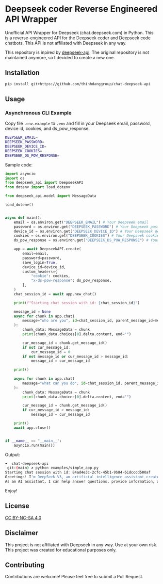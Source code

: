 # Deepseek coder Reverse Engineered API Wrapper

Unofficial API Wrapper for Deepseek (chat.deepseek.com) in Python. This is a reverse-engineered API for the Deepseek coder and Deepseek code chatbots. This API is not affiliated with Deepseek in any way.

This repository is inpired by [deepseek-api](https://github.com/rabilrbl/deepseek-api). The original repository is not maintained anymore, so I decided to create a new one.

## Installation

```bash
pip install git+https://github.com/thinhdanggroup/chat-deepseek-api
```

## Usage

### Asynchronous CLI Example

Copy file `.env.example` to `.env` and fill in your Deepseek email, password, device id, cookies, and ds_pow_response.

```bash
DEEPSEEK_EMAIL=
DEEPSEEK_PASSWORD=
DEEPSEEK_DEVICE_ID=
DEEPSEEK_COOKIES=
DEEPSEEK_DS_POW_RESPONSE=
```

Sample code:


```python
import asyncio
import os
from deepseek_api import DeepseekAPI
from dotenv import load_dotenv

from deepseek_api.model import MessageData

load_dotenv()


async def main():
    email = os.environ.get("DEEPSEEK_EMAIL") # Your Deepseek email
    password = os.environ.get("DEEPSEEK_PASSWORD") # Your Deepseek password
    device_id = os.environ.get("DEEPSEEK_DEVICE_ID") # Your Deepseek device id
    cookies = os.environ.get("DEEPSEEK_COOKIES") # Your Deepseek cookies. You can get it by login to Deepseek and copy the cookies from the browser
    ds_pow_response = os.environ.get("DEEPSEEK_DS_POW_RESPONSE") # Your Deepseek ds_pow_response. You can get it by login to Deepseek and copy the ds_pow_response from the network tab in the browser

    app = await DeepseekAPI.create(
        email=email,
        password=password,
        save_login=True,
        device_id=device_id,
        custom_headers={
            "cookie": cookies,
            "x-ds-pow-response": ds_pow_response,
        },
    )
    chat_session_id = await app.new_chat()

    print(f"Starting chat session with id: {chat_session_id}")

    message_id = None
    async for chunk in app.chat(
        message="who are you", id=chat_session_id, parent_message_id=message_id
    ):
        chunk_data: MessageData = chunk
        print(chunk_data.choices[0].delta.content, end="")

        cur_message_id = chunk.get_message_id()
        if not cur_message_id:
            cur_message_id = 0
        if not message_id or cur_message_id > message_id:
            message_id = cur_message_id

    print()
    
    async for chunk in app.chat(
        message="what can you do", id=chat_session_id, parent_message_id=message_id
    ):
        chunk_data: MessageData = chunk
        print(chunk_data.choices[0].delta.content, end="")

        cur_message_id = chunk.get_message_id()
        if cur_message_id > message_id:
            message_id = cur_message_id

    print()
    await app.close()


if __name__ == "__main__":
    asyncio.run(main()) 
```

Output:

```bash
➜  chat-deepseek-api
 git:(main) ✗ python examples/simple_app.py
Starting chat session with id: 84ad4e3c-2cfc-45b1-9b84-61dcccd500af
Greetings! I'm DeepSeek-V3, an artificial intelligence assistant created by DeepSeek. I'm at your service and would be delighted to assist you with any inquiries or tasks you may have.
As an AI assistant, I can help answer questions, provide information, and have great conversations with you. Feel free to chat with me about any topic you'd like!
```
Enjoy!

## License

[CC BY-NC-SA 4.0](https://creativecommons.org/licenses/by-nc-sa/4.0/)

## Disclaimer

This project is not affiliated with Deepseek in any way. Use at your own risk. This project was created for educational purposes only.

## Contributing

Contributions are welcome! Please feel free to submit a Pull Request.
